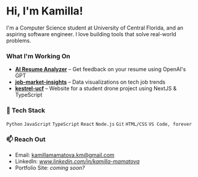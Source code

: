 # Hi, I'm Kamilla!

I'm a Computer Science student at University of Central Florida, and an aspiring software engineer. I love building tools that solve real-world problems.

### What I'm Working On

- **[AI Resume Analyzer](https://github.com/kamillamamatova/AI-Resume-Analyzer)** – Get feedback on your resume using OpenAI's GPT
- **[job-market-insights](https://github.com/kamillamamatova/job-market-insights)** – Data visualizations on tech job trends
- **[kestrel-ucf](https://github.com/kamillamamatova/kestrel-ucf)** – Website for a student drone project using NextJS & TypeScript

### 🧠 Tech Stack

`Python` `JavaScript` `TypeScript` `React` 
`Node.js` `Git` `HTML/CSS` `VS Code, forever`

### 📫 Reach Out

- Email: [kamillamamatova.km@gmail.com](mailto:kamillamamatova.km@gmail.com)
- LinkedIn: *www.linkedin.com/in/kamilla-mamatova*
- Portfolio Site: *coming soon?*
